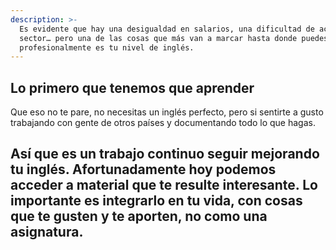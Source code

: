 ```yaml
---
description: >-
  Es evidente que hay una desigualdad en salarios, una dificultad de acceso al
  sector… pero una de las cosas que más van a marcar hasta donde puedes llegar
  profesionalmente es tu nivel de inglés.
---
```


## Lo primero que tenemos que aprender

Que eso no te pare, no necesitas un inglés perfecto, pero si sentirte a gusto trabajando con gente de otros países y documentando todo lo que hagas.

Así que es un trabajo continuo seguir mejorando tu inglés. Afortunadamente hoy podemos acceder a material que te resulte interesante. Lo importante es integrarlo en tu vida, con cosas que te gusten y te aporten, no como una asignatura.
--
